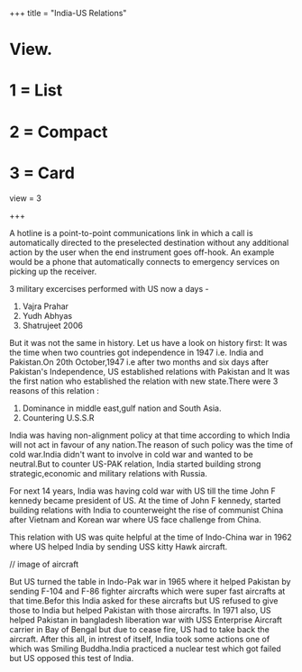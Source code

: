 +++
title = "India-US Relations"


# View.
#   1 = List
#   2 = Compact
#   3 = Card
view = 3

+++

A hotline is a point-to-point communications link in which a call is automatically directed to the preselected destination without any additional action by the user when the end instrument goes off-hook. An example would be a phone that automatically connects to emergency services on picking up the receiver.

3 military excercises performed with US now a days -

1. Vajra Prahar
2. Yudh Abhyas
3. Shatrujeet 2006

But it was not the same in history. Let us have a look on history first:
It was the time when two countries got independence in 1947 i.e. India and Pakistan.On 20th October,1947 i.e after two months and six days after Pakistan's Independence, US established relations with Pakistan and It was the first nation who established the relation with new state.There were 3 reasons of this relation :

1. Dominance in middle east,gulf nation and South Asia.
2. Countering U.S.S.R

India was having non-alignment policy at that time according to which India will not act in favour of any nation.The reason of such policy was the time of cold war.India didn't want to involve in cold war and wanted to be neutral.But to counter US-PAK relation, India started building strong strategic,economic and military relations with Russia.

For next 14 years, India was having cold war with US till the time John F kennedy became president of US.
At the time of John F kennedy, started building relations with India to counterweight the rise of communist China after Vietnam and Korean war where US face challenge from China.

This relation with US was quite helpful at the time of Indo-China war in 1962 where US helped India by sending USS kitty Hawk aircraft.

// image of aircraft

But US turned the table in Indo-Pak war in 1965 where it helped Pakistan by sending F-104 and F-86 fighter aircrafts which were super fast aircrafts at that time.Befor this India asked for these aircrafts but US refused to give those to India but helped Pakistan with those aircrafts.
In 1971 also, US helped Pakistan in bangladesh liberation war with USS Enterprise Aircraft carrier in Bay of Bengal but due to cease fire, US had to take back the aircraft.
After this all, in intrest of itself, India took some actions one of which was Smiling Buddha.India practiced a nuclear test which got failed but US opposed this test of India.
